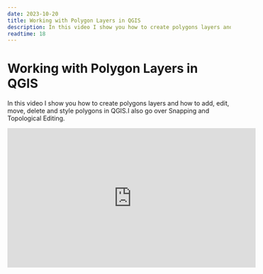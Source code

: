 ```yaml
---
date: 2023-10-20
title: Working with Polygon Layers in QGIS
description: In this video I show you how to create polygons layers and how to add, edit, move, delete and style polygons in QGIS. I also go over Snapping and Topological Editing.
readtime: 18
---
```


# Working with Polygon Layers in QGIS

In this video I show you how to create polygons layers and how to add, edit, move, delete and style polygons in QGIS.I also go over Snapping and Topological Editing.

<iframe width="560" height="315" src="https://www.youtube.com/embed/jCh9ucpLcek?si=Zm_xeHHwGVqh8eU5" title="YouTube video player" frameborder="0" allow="accelerometer; autoplay; clipboard-write; encrypted-media; gyroscope; picture-in-picture; web-share" allowfullscreen></iframe>
